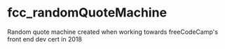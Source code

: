 # fcc_randomQuoteMachine
Random quote machine created when working towards freeCodeCamp's front end dev cert in 2018
